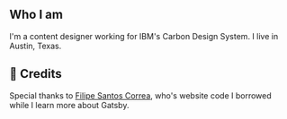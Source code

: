 ## Who I am

I'm a content designer working for IBM's Carbon Design System. I live in Austin, Texas.

## 🙌 Credits

Special thanks to [Filipe Santos Correa](https://www.gatsbyjs.org/packages/gatsby-theme-minimalist/), who's website code I borrowed while I learn more about Gatsby.
